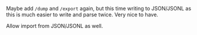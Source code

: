 Maybe add `/dump` and `/export` again, but this time writing to JSON/JSONL as this is much easier to write and parse twice. Very nice to have.

Allow import from JSON/JSONL as well.
